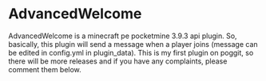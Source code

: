 # AdvancedWelcome
AdvancedWelcome is a minecraft pe pocketmine 3.9.3 api plugin. So, basically, this plugin will send a message when a player joins (message can be edited in config.yml in plugin_data). This is my first plugin on poggit, so there will be more releases and if you have any complaints, please comment them below. 


